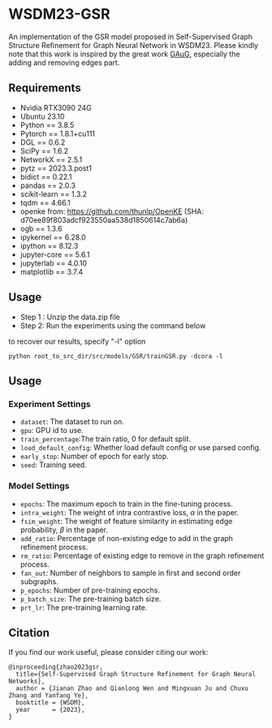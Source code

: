 # WSDM23-GSR
An implementation of the GSR model proposed in Self-Supervised Graph Structure Refinement for Graph Neural Network in WSDM23.
Please kindly note that this work is inspired by the great work [GAuG](https://arxiv.org/abs/2006.06830), especially the adding and removing edges part.

## Requirements

- Nvidia RTX3090 24G
- Ubuntu 23.10
- Python == 3.8.5
- Pytorch == 1.8.1+cu111
- DGL == 0.6.2      <!-- I can't find a version of 0.6.2, so I use 0.6.1 instead... -->
- SciPy == 1.6.2
- NetworkX == 2.5.1
- pytz == 2023.3.post1
- bidict == 0.22.1 
- pandas == 2.0.3 
- scikit-learn == 1.3.2 
- tqdm == 4.66.1 
- openke from: https://github.com/thunlp/OpenKE (SHA: d70ee89f803adcf923550aa538d1850614c7ab6a)
- ogb == 1.3.6
- ipykernel == 6.28.0 
- ipython == 8.12.3 
- jupyter-core == 5.6.1
- jupyterlab == 4.0.10 
- matplotlib == 3.7.4

## Usage

- Step 1 : Unzip the data.zip file
- Step 2: Run the experiments using the command below

to recover our results, specify "-l" option

```
python root_to_src_dir/src/models/GSR/trainGSR.py -dcora -l
```



## Usage

### Experiment Settings

- `dataset`: The dataset to run on.
- `gpu`: GPU id to use.
- `train_percentage`:The train ratio, 0 for default split.
- `load_default_config`: Whether load default config or use parsed config.
- `early_stop`: Number of epoch for early stop.
- `seed`: Training seed.

### Model Settings

- `epochs`: The maximum epoch to train in the fine-tuning process.
- `intra_weight`: The weight of intra contrastive loss, $`\alpha`$ in the paper.
- `fsim_weight`: The weight of feature similarity in estimating edge probability, $`\beta`$ in the paper.
- `add_ratio`: Percentage of non-existing edge to add in the graph refinement process.
- `rm_ratio`: Percentage of existing edge to remove in the graph refinement process.
- `fan_out`: Number of neighbors to sample in first and second order subgraphs.
- `p_epochs`: Number of pre-training epochs.
- `p_batch_size`: The pre-training batch size.
- `prt_lr`: The pre-training learning rate.

## Citation
If you find our work useful, please consider citing our work:
```
@inproceeding{zhao2023gsr,
  title={Self-Supervised Graph Structure Refinement for Graph Neural Networks},
  author = {Jianan Zhao and Qianlong Wen and Mingxuan Ju and Chuxu Zhang and Yanfang Ye},
  booktitle = {WSDM},
  year      = {2023},
}
```

